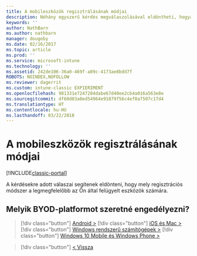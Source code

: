 ```yaml
---
title: A mobileszközök regisztrálásának módjai
description: Néhány egyszerű kérdés megválaszolásával eldöntheti, hogyan végzi el a mobileszközök beléptetését az Intune-ban
keywords: ''
author: NathBarn
ms.author: nathbarn
manager: dougeby
ms.date: 02/16/2017
ms.topic: article
ms.prod: ''
ms.service: microsoft-intune
ms.technology: ''
ms.assetid: 242de106-36a0-469f-a89c-4173ae8bdd7f
ROBOTS: NOINDEX,NOFOLLOW
ms.reviewer: dagerrit
ms.custom: intune-classic EXPIERIMENT
ms.openlocfilehash: 981331e7247284dabe67d40ee2cb4a016a563e8e
ms.sourcegitcommit: df60d03a0ed54964e91879f56c4ef0a7507c17d4
ms.translationtype: HT
ms.contentlocale: hu-HU
ms.lasthandoff: 03/22/2018
---
```

# <a name="choose-how-to-enroll-mobile-devices"></a>A mobileszközök regisztrálásának módjai

[!INCLUDE[classic-portal](../includes/classic-portal.md)]

A kérdésekre adott válaszai segítenek eldönteni, hogy mely regisztrációs módszer a legmegfelelőbb az Ön által felügyelt eszközök számára.

## <a name="which-byod-platform-do-you-want-to-enable"></a>**Melyik BYOD-platformot szeretné engedélyezni?**

> [!div  class="button"]
[Android >](/intune-classic/deploy-use/set-up-android-management-with-microsoft-intune)
> [!div class="button"]
[iOS és Mac >](/intune-classic/deploy-use/set-up-ios-and-mac-management-with-microsoft-intune)
> [!div class="button"]
[Windows rendszerű számítógépek >](/intune-classic/deploy-use/set-up-windows-device-management-with-microsoft-intune)
> [!div class="button"]
[Windows 10 Mobile és Windows Phone >](/intune-classic/deploy-use/set-up-windows-phone-management-with-microsoft-intune)


> [!div class="button"]
[< Vissza](choose-how-to-enroll-devices1.md)
